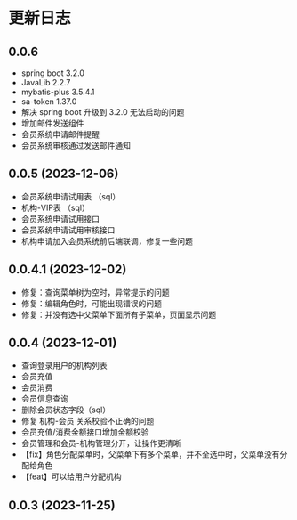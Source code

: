 # 更新日志

## 0.0.6

- spring boot 3.2.0
- JavaLib 2.2.7
- mybatis-plus 3.5.4.1
- sa-token 1.37.0
- 解决 spring boot 升级到 3.2.0 无法启动的问题
- 增加邮件发送组件
- 会员系统申请邮件提醒
- 会员系统审核通过发送邮件通知

## 0.0.5 (2023-12-06)

- 会员系统申请试用表 （sql）
- 机构-VIP表 （sql）
- 会员系统申请试用接口
- 会员系统申请试用审核接口
- 机构申请加入会员系统前后端联调，修复一些问题

## 0.0.4.1 (2023-12-02)

- 修复：查询菜单树为空时，异常提示的问题
- 修复：编辑角色时，可能出现错误的问题
- 修复：并没有选中父菜单下面所有子菜单，页面显示问题

## 0.0.4 (2023-12-01)

- 查询登录用户的机构列表
- 会员充值
- 会员消费
- 会员信息查询
- 删除会员状态字段（sql）
- 修复 机构-会员 关系校验不正确的问题
- 会员充值/消费金额接口增加金额校验
- 会员管理和会员-机构管理分开，让操作更清晰
- 【fix】角色分配菜单时，父菜单下有多个菜单，并不全选中时，父菜单没有分配给角色
- 【feat】可以给用户分配机构

## 0.0.3 (2023-11-25)
